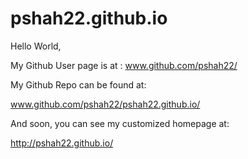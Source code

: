 # pshah22.github.io

Hello World,

My Github User page is at :
www.github.com/pshah22/

My Github Repo can be found at:

www.github.com/pshah22/pshah22.github.io/

And soon, you can see my customized homepage at:

http://pshah22.github.io/
